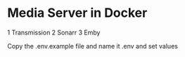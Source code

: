 # Media Server in Docker

1 Transmission
2 Sonarr
3 Emby

Copy the .env.example file  and name it .env and set values
